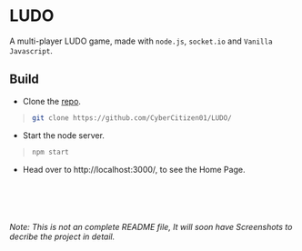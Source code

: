 # LUDO
A multi-player LUDO game, made with `node.js`, `socket.io` and `Vanilla Javascript`.

## Build
- Clone the [repo](https://github.com/CyberCitizen01/LUDO/).

> ```sh
> git clone https://github.com/CyberCitizen01/LUDO/
> ```

- Start the node server.

> ```sh
> npm start
> ```

- Head over to http://localhost:3000/, to see the Home Page.

<br><br><br>
<h6>Note: This is not an complete README file, It will soon have Screenshots to decribe the project in detail. </h6>
